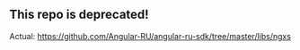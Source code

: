## This repo is deprecated!

Actual: 
https://github.com/Angular-RU/angular-ru-sdk/tree/master/libs/ngxs
